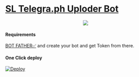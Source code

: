 # [SL Telegra.ph Uploder Bot](https://t.me/sl_telegraph_x_uploder_bot)

<p align="center">
  <img src="https://telegra.ph/file/a37ccd22e9a742fc1d20f.jpg">
</p>


#### Requirements

[BOT FATHER✅](https://t.me/botfather) and create your bot and get Token from there.

#### One Click deploy

[![Deploy](https://www.herokucdn.com/deploy/button.svg)](https://heroku.com/deploy)


